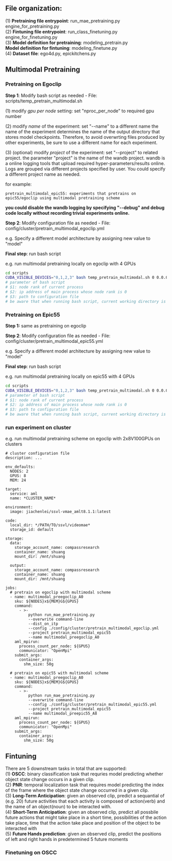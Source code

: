 ## File organization:  
(1) **Pretraining file entrypoint**:  run_mae_pretraining.py  engine_for_pretraining.py  
(2) **Fintuning file entrypoint**:  run_class_finetuning.py  engine_for_finetuning.py  
(3) **Model definition for pretraining**: modeling_pretrain.py  
    **Model definition for fintuning**: modeling_finetune.py  
(4) **Dataset file**: ego4d.py, epickitchens.py  


## Multimodal Pretraining
### Pretraining on Egoclip

**Step 1**: Modify bash script as needed - File: scripts/temp_pretrain_multimodal.sh

(1) modify *gpu per node* setting: set "nproc_per_node" to required gpu number  

(2) modify *name* of the experiment: set "--name" to a different name
the name of the experiment determines the name of the output directory that stores model checkpoints. Therefore, to avoid overwrting files produced by other experiments, be sure to use a different name for each experiment.

(3) (optional) modify *project* of the experiment: set "--project" to related project.
the parameter "project" is the name of the wandb project. wandb is a online logging tools that upload required hyper-parameters/results online. Logs are grouped via different projects specified by user. You could specify a different project name as needed.

for example:
```
pretrain_multimodal_epic55: experiments that pretrains on epic55/egoclip using multimodal pretraining scheme
```
**you could disable the wandb logging by specifying "--debug" and debug code locally without recording trivial experiments online.**


**Step 2**: Modify configuration file as needed - File: config/cluster/pretrain_multimodal_egoclip.yml

e.g. Specify a different model architecture by assigning new value to "model"


**Final step**: run bash script  

e.g. run multimodal pretraining locally on egoclip with 4 GPUs  

```bash
cd scripts
CUDA_VISIBLE_DEVICES="0,1,2,3" bash temp_pretrain_multimodal.sh 0 0.0.0.0 ../config/cluster/pretrain_multimodal_egoclip.yml
# parameter of bash script
# $1: node rank of current process
# $2: ip address of main process whose node rank is 0
# $3: path to configuration file
# be aware that when running bash script, current working directory is ./scripts. 
```

### Pretraining on Epic55
**Step 1:** same as pretraining on egoclip 

**Step 2**: Modify configuration file as needed - File: config/cluster/pretrain_multimodal_epic55.yml

e.g. Specify a different model architecture by assigning new value to "model"

**Final step**: run bash script

e.g. run multimodal pretraining locally  on epic55 with 4 GPUs  

```bash
cd scripts
CUDA_VISIBLE_DEVICES="0,1,2,3" bash temp_pretrain_multimodal.sh 0 0.0.0.0 ../config/cluster/pretrain_multimodal_epic55.yml
# parameter of bash script
# $1: node rank of current process
# $2: ip address of main process whose node rank is 0
# $3: path to configuration file
# be aware that when running bash script, current working directory is ./scripts. 
```

### run experiment on cluster

e.g. run multimodal pretraining scheme on egoclip with 2x8V100GPUs on clusters

```
# cluster configuration file
description: ...

env_defaults:
  NODES: 2
  GPUS: 8
  MEM: 24

target:
  service: aml
  name: *CLUSTER_NAME*

environment:
  image: jiachenlei/ssvl-vmae_amlt8.1.1:latest

code:
  local_dir: */PATH/TO/ssvl/videomae*
  storage_id: default

storage:
  data:
    storage_account_name: compassresearch
    container_name: shuang
    mount_dir: /mnt/shuang

  output:
    storage_account_name: compassresearch
    container_name: shuang
    mount_dir: /mnt/shuang

jobs:
  # pretrain on egoclip with multimodal scheme
  - name: multimodal_preegoclip_A0
    sku: ${NODES}x${MEM}G${GPUS}
    command:
      - >-
          python run_mae_pretraining.py
          --overwrite command-line 
          --dist_on_itp
          --config ./config/cluster/pretrain_multimodal_egoclip.yml
          --project pretrain_multimodal_epic55
          --name multimodal_preegoclip_A0
    aml_mpirun:
      process_count_per_node: ${GPUS}
      communicator: "OpenMpi"
    submit_args:
      container_args:
        shm_size: 50g

  # pretrain on epic55 with multimodal scheme
  - name: multimodal_preegoclip_A0
    sku: ${NODES}x${MEM}G${GPUS}
    command:
      - >-
          python run_mae_pretraining.py
          --overwrite command-line 
          --config ./config/cluster/pretrain_multimodal_epic55.yml
          --project pretrain_multimodal_epic55
          --name multimodal_preepic55_A8
    aml_mpirun:
      process_count_per_node: ${GPUS}
      communicator: "OpenMpi"
    submit_args:
      container_args:
        shm_size: 50g
```

## Fintuning
There are 5 downstream tasks in total that are supported:  
(1) **OSCC**: binary classification task that requries model predicting whether object state change occurs in a given clip.  
(2) **PNR**: temporal localization task that requires model predicting the index of the frame where the object state change occurred in a given clip.  
(3) **Long-Term Anticipation**: given an observed clip, predict a sequantial of (e.g. 20) future activities that each activity is composed of action(verb) and the name of an object(noun) to be interacted with.  
(4) **Short-Term Anticipation**: given an observed clip, predict all possbile future actions that might take place in a short time, possibilities of the action take place, time that the action take place and position of the object to be interacted with  
(5) **Future Hands prediction**: given an observed clip, predict the positions of left and right hands in predetermined 5 future moments  

### Finetuning on OSCC


